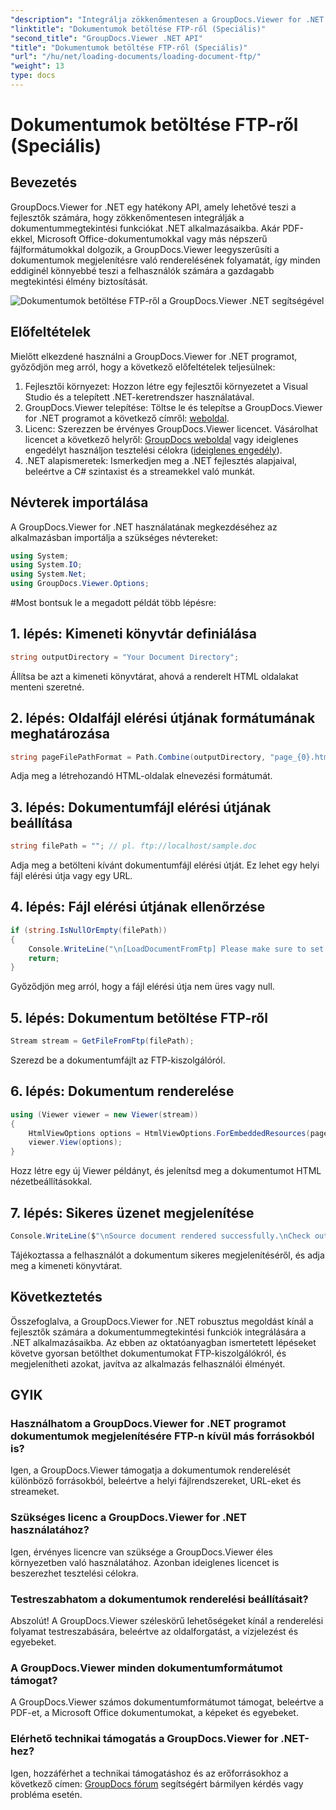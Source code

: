 ```yaml
---
"description": "Integrálja zökkenőmentesen a GroupDocs.Viewer for .NET alkalmazást alkalmazásaiba a hatékony dokumentummegtekintés érdekében. Könnyedén renderelhet dokumentumokat FTP-ről."
"linktitle": "Dokumentumok betöltése FTP-ről (Speciális)"
"second_title": "GroupDocs.Viewer .NET API"
"title": "Dokumentumok betöltése FTP-ről (Speciális)"
"url": "/hu/net/loading-documents/loading-document-ftp/"
"weight": 13
type: docs
---
```

# Dokumentumok betöltése FTP-ről (Speciális)

## Bevezetés
GroupDocs.Viewer for .NET egy hatékony API, amely lehetővé teszi a fejlesztők számára, hogy zökkenőmentesen integrálják a dokumentummegtekintési funkciókat .NET alkalmazásaikba. Akár PDF-ekkel, Microsoft Office-dokumentumokkal vagy más népszerű fájlformátumokkal dolgozik, a GroupDocs.Viewer leegyszerűsíti a dokumentumok megjelenítésre való renderelésének folyamatát, így minden eddiginél könnyebbé teszi a felhasználók számára a gazdagabb megtekintési élmény biztosítását.

![Dokumentumok betöltése FTP-ről a GroupDocs.Viewer .NET segítségével](/viewer/loading-documents/load-documents-from-ftp.png)

## Előfeltételek
Mielőtt elkezdené használni a GroupDocs.Viewer for .NET programot, győződjön meg arról, hogy a következő előfeltételek teljesülnek:
1. Fejlesztői környezet: Hozzon létre egy fejlesztői környezetet a Visual Studio és a telepített .NET-keretrendszer használatával.
2. GroupDocs.Viewer telepítése: Töltse le és telepítse a GroupDocs.Viewer for .NET programot a következő címről: [weboldal](https://releases.groupdocs.com/viewer/net/).
3. Licenc: Szerezzen be érvényes GroupDocs.Viewer licencet. Vásárolhat licencet a következő helyről: [GroupDocs weboldal](https://purchase.groupdocs.com/buy) vagy ideiglenes engedélyt használjon tesztelési célokra ([ideiglenes engedély](https://purchase.groupdocs.com/temporary-license/)).
4. .NET alapismeretek: Ismerkedjen meg a .NET fejlesztés alapjaival, beleértve a C# szintaxist és a streamekkel való munkát.

## Névterek importálása
A GroupDocs.Viewer for .NET használatának megkezdéséhez az alkalmazásban importálja a szükséges névtereket:
```csharp
using System;
using System.IO;
using System.Net;
using GroupDocs.Viewer.Options;
```
#Most bontsuk le a megadott példát több lépésre:
## 1. lépés: Kimeneti könyvtár definiálása
```csharp
string outputDirectory = "Your Document Directory";
```
Állítsa be azt a kimeneti könyvtárat, ahová a renderelt HTML oldalakat menteni szeretné.
## 2. lépés: Oldalfájl elérési útjának formátumának meghatározása
```csharp
string pageFilePathFormat = Path.Combine(outputDirectory, "page_{0}.html");
```
Adja meg a létrehozandó HTML-oldalak elnevezési formátumát.
## 3. lépés: Dokumentumfájl elérési útjának beállítása
```csharp
string filePath = ""; // pl. ftp://localhost/sample.doc
```
Adja meg a betölteni kívánt dokumentumfájl elérési útját. Ez lehet egy helyi fájl elérési útja vagy egy URL.
## 4. lépés: Fájl elérési útjának ellenőrzése
```csharp
if (string.IsNullOrEmpty(filePath))
{
    Console.WriteLine("\n[LoadDocumentFromFtp] Please make sure to set a proper path to the file.");
    return;
}
```
Győződjön meg arról, hogy a fájl elérési útja nem üres vagy null.
## 5. lépés: Dokumentum betöltése FTP-ről
```csharp
Stream stream = GetFileFromFtp(filePath);
```
Szerezd be a dokumentumfájlt az FTP-kiszolgálóról.
## 6. lépés: Dokumentum renderelése
```csharp
using (Viewer viewer = new Viewer(stream))
{
    HtmlViewOptions options = HtmlViewOptions.ForEmbeddedResources(pageFilePathFormat);
    viewer.View(options);
}
```
Hozz létre egy új Viewer példányt, és jelenítsd meg a dokumentumot HTML nézetbeállításokkal.
## 7. lépés: Sikeres üzenet megjelenítése
```csharp
Console.WriteLine($"\nSource document rendered successfully.\nCheck output in {outputDirectory}.");
```
Tájékoztassa a felhasználót a dokumentum sikeres megjelenítéséről, és adja meg a kimeneti könyvtárat.

## Következtetés
Összefoglalva, a GroupDocs.Viewer for .NET robusztus megoldást kínál a fejlesztők számára a dokumentummegtekintési funkciók integrálására a .NET alkalmazásaikba. Az ebben az oktatóanyagban ismertetett lépéseket követve gyorsan betölthet dokumentumokat FTP-kiszolgálókról, és megjelenítheti azokat, javítva az alkalmazás felhasználói élményét.
## GYIK
### Használhatom a GroupDocs.Viewer for .NET programot dokumentumok megjelenítésére FTP-n kívül más forrásokból is?
Igen, a GroupDocs.Viewer támogatja a dokumentumok renderelését különböző forrásokból, beleértve a helyi fájlrendszereket, URL-eket és streameket.
### Szükséges licenc a GroupDocs.Viewer for .NET használatához?
Igen, érvényes licencre van szüksége a GroupDocs.Viewer éles környezetben való használatához. Azonban ideiglenes licencet is beszerezhet tesztelési célokra.
### Testreszabhatom a dokumentumok renderelési beállításait?
Abszolút! A GroupDocs.Viewer széleskörű lehetőségeket kínál a renderelési folyamat testreszabására, beleértve az oldalforgatást, a vízjelezést és egyebeket.
### A GroupDocs.Viewer minden dokumentumformátumot támogat?
A GroupDocs.Viewer számos dokumentumformátumot támogat, beleértve a PDF-et, a Microsoft Office dokumentumokat, a képeket és egyebeket.
### Elérhető technikai támogatás a GroupDocs.Viewer for .NET-hez?
Igen, hozzáférhet a technikai támogatáshoz és az erőforrásokhoz a következő címen: [GroupDocs fórum](https://forum.groupdocs.com/c/viewer/9) segítségért bármilyen kérdés vagy probléma esetén.